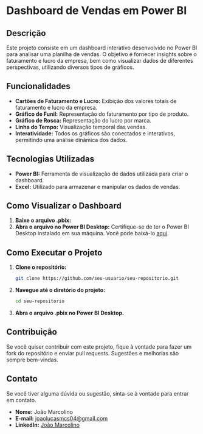 # Dashboard de Vendas em Power BI

## Descrição

Este projeto consiste em um dashboard interativo desenvolvido no Power BI para analisar uma planilha de vendas. O objetivo é fornecer insights sobre o faturamento e lucro da empresa, bem como visualizar dados de diferentes perspectivas, utilizando diversos tipos de gráficos.

## Funcionalidades

- **Cartões de Faturamento e Lucro:** Exibição dos valores totais de faturamento e lucro da empresa.
- **Gráfico de Funil:** Representação do faturamento por tipo de produto.
- **Gráfico de Rosca:** Representação do lucro por marca.
- **Linha do Tempo:** Visualização temporal das vendas.
- **Interatividade:** Todos os gráficos são conectados e interativos, permitindo uma análise dinâmica dos dados.

## Tecnologias Utilizadas

- **Power BI:** Ferramenta de visualização de dados utilizada para criar o dashboard.
- **Excel:** Utilizado para armazenar e manipular os dados de vendas.

## Como Visualizar o Dashboard

1. **Baixe o arquivo .pbix:** [](#)
2. **Abra o arquivo no Power BI Desktop:** Certifique-se de ter o Power BI Desktop instalado em sua máquina. Você pode baixá-lo [aqui](https://powerbi.microsoft.com/desktop/).


## Como Executar o Projeto

1. **Clone o repositório:**
   ```bash
   git clone https://github.com/seu-usuario/seu-repositorio.git
   ```
2. **Navegue até o diretório do projeto:**
   ```bash
   cd seu-repositorio
   ```
3. **Abra o arquivo .pbix no Power BI Desktop.**

## Contribuição

Se você quiser contribuir com este projeto, fique à vontade para fazer um fork do repositório e enviar pull requests. Sugestões e melhorias são sempre bem-vindas.



## Contato

Se você tiver alguma dúvida ou sugestão, sinta-se à vontade para entrar em contato.

- **Nome:** João Marcolino
- **E-mail:** joaolucasmcs04@gmail.com
- **LinkedIn:** [João Marcolino]([https://www.linkedin.com/in/seu-perfil](https://www.linkedin.com/in/joaolucasmcsilva/))
